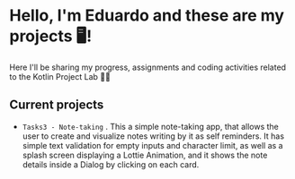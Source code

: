 # Hello, I'm Eduardo and these are my projects 🖥️!

Here I'll be sharing my progress, assignments and coding activities related to the Kotlin Project Lab 🤖🚀

## Current projects

- `Tasks3 - Note-taking` . This a simple note-taking app, that allows the user to create and visualize notes writing by it as self reminders. It has simple text validation for empty inputs and character limit, as well as a splash screen displaying a Lottie Animation, and it shows the note details inside a Dialog by clicking on each card.
